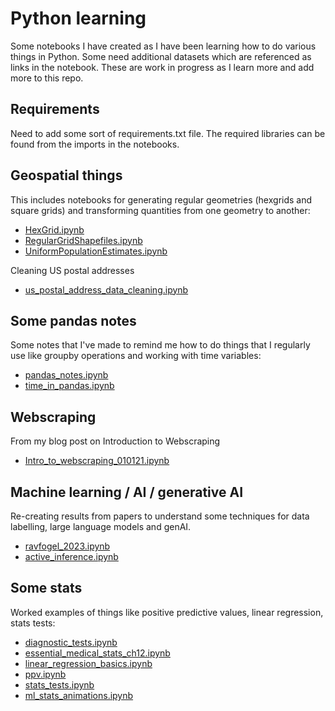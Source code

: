 # Python learning

Some notebooks I have created as I have been learning how to do various things in Python. Some need additional datasets which are referenced as links in the notebook. These are work in progress as I learn more and add more to this repo.

## Requirements

Need to add some sort of requirements.txt file. The required libraries can be found from the imports in the notebooks.


## Geospatial things

This includes notebooks for generating regular geometries (hexgrids and square grids) and transforming quantities from one geometry to another:

- [HexGrid.ipynb](https://github.com/ajl2718/python_learning/blob/master/HexGrid.ipynb)
- [RegularGridShapefiles.ipynb](https://github.com/ajl2718/python_learning/blob/master/RegularGridShapefiles.ipynb)
- [UniformPopulationEstimates.ipynb](https://github.com/ajl2718/python_learning/blob/master/UniformPopulationEstimates.ipynb)

Cleaning US postal addresses
- [us_postal_address_data_cleaning.ipynb](https://github.com/ajl2718/python_learning/blob/master/us_postal_address_data_cleaning.ipynb)

## Some pandas notes

Some notes that I've made to remind me how to do things that I regularly use like groupby operations and working with time variables:

- [pandas_notes.ipynb](https://github.com/ajl2718/python_learning/blob/master/pandas_notes.ipynb)
- [time_in_pandas.ipynb](https://github.com/ajl2718/python_learning/blob/master/time_in_pandas.ipynb)

## Webscraping

From my blog post on Introduction to Webscraping

- [Intro_to_webscraping_010121.ipynb](https://github.com/ajl2718/python_learning/blob/master/intro_to_webscraping_010121.ipynb)

## Machine learning / AI / generative AI

Re-creating results from papers to understand some techniques for data labelling, large language models and genAI.

- [ravfogel_2023.ipynb](https://github.com/ajl2718/python_learning/blob/master/ravfogel_2023.ipynb)
- [active_inference.ipynb](https://github.com/ajl2718/python_learning/blob/master/active_inference.ipynb)

## Some stats

Worked examples of things like positive predictive values, linear regression, stats tests:

- [diagnostic_tests.ipynb](https://github.com/ajl2718/python_learning/blob/master/diagnostic_tests.ipynb)
- [essential_medical_stats_ch12.ipynb](https://github.com/ajl2718/python_learning/blob/master/essential_medical_stats_ch12.ipynb)
- [linear_regression_basics.ipynb](https://github.com/ajl2718/python_learning/blob/master/linear_regression_basics.ipynb)
- [ppv.ipynb](https://github.com/ajl2718/python_learning/blob/master/ppv.ipynb)
- [stats_tests.ipynb](https://github.com/ajl2718/python_learning/blob/master/stats_tests.ipynb)
- [ml_stats_animations.ipynb](https://github.com/ajl2718/python_learning/blob/master/ml_stats_animations.ipynb)